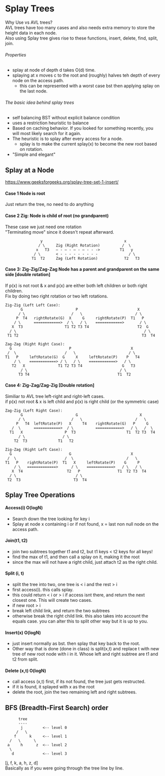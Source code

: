 # Splay Trees
Why Use vs AVL trees?   
AVL trees have too many cases and also needs extra memory to store the height data in each node.   
Also using Splay tree gives rise to these functions, insert, delete, find, split, join.

###### Properties
* splay at node of depth d takes O(d) time.
* splaying at x moves c to the root and (roughly) halves teh depth of every node on the access path. 
  * this can be represented with a worst case bst then applying splay on the last node.

###### The basic idea behind splay trees
* self balancing BST without explicit balance condition
* uses a restriction heuristic to balance
* Based on caching behavior. If you looked for something recently, you will most likely search for it again.
* The heuristic is to splay after every access for a node. 
  * splay is to make the current splay(x) to become the new root based on rotation.
* "Simple and elegant"

## Splay at a Node
https://www.geeksforgeeks.org/splay-tree-set-1-insert/
#### Case 1 Node is root
Just return the tree, no need to do anything
#### Case 2 Zig: Node is child of root (no grandparent)
These case we just need one rotation  
"Terminating move" since it doesn't repeat afterward.    
```
                y                                     x
               / \     Zig (Right Rotation)          /  \
              x   T3   – - – - – - – - - ->         T1   y 
             / \       < - - - - - - - - -              / \
            T1  T2     Zag (Left Rotation)            T2   T3
```
#### Case 3: Zig-Zig/Zag-Zag Node has a parent and grandparent on the same side [double rotation]
If p(x) is not root & x and p(x) are either both left children or both right children.  
Fix by doing two right rotation or two left rotations.  
```
Zig-Zig (Left Left Case):
       G                        P                           X       
      / \                     /   \                        / \      
     P  T4   rightRotate(G)  X     G     rightRotate(P)  T1   P     
    / \      ============>  / \   / \    ============>       / \    
   X  T3                   T1 T2 T3 T4                      T2  G
  / \                                                          / \ 
 T1 T2                                                        T3  T4 

Zag-Zag (Right Right Case):
  G                          P                           X       
 /  \                      /   \                        / \      
T1   P     leftRotate(G)  G     X     leftRotate(P)    P   T4
    / \    ============> / \   / \    ============>   / \   
   T2   X               T1 T2 T3 T4                  G   T3
       / \                                          / \ 
      T3 T4                                        T1  T2
```
#### Case 4: Zig-Zag/Zag-Zig [Double rotation]
Similiar to AVL tree left-right and right-left cases.  
if p(x) not root & x is left child and p(x) is right child (or the symmetric case)  
```
Zag-Zig (Left Right Case):
       G                        G                            X       
      / \                     /   \                        /   \      
     P   T4  leftRotate(P)   X     T4    rightRotate(G)   P     G     
   /  \      ============>  / \          ============>   / \   /  \    
  T1   X                   P  T3                       T1  T2 T3  T4 
      / \                 / \                                       
    T2  T3              T1   T2                                     

Zig-Zag (Right Left Case):
  G                          G                           X       
 /  \                      /  \                        /   \      
T1   P    rightRotate(P)  T1   X     leftRotate(P)    G     P
    / \   =============>      / \    ============>   / \   / \   
   X  T4                    T2   P                 T1  T2 T3  T4
  / \                           / \                
 T2  T3                        T3  T4  
```

## Splay Tree Operations
#### Access(i) O(logN)
* Search down the tree looking for key i
* Splay at node x containing i or if not found, x = last non null node on the access path.

#### Join(t1, t2)
* join two subtrees together t1 and t2, but t1 keys < t2 keys for all keys!
* find the max of t1, and then call a splay on it, making it the root
* since the max will not have a right child, just attach t2 as the right child.

#### Split (i, t)
* split the tree into two, one tree is < i and the rest > i
* first access(i). this calls splay. 
 * this could return < i or > i if access isnt there, and return the next closest one. This will create two cases.
 * if new root > i
  * break left child link, and return the two subtrees
 * otherwise break the right child link. this also takes into account the equals case. you can alter this to split other way but it is up to you.

#### Insert(x) O(logN)
* just insert normally as bst. then splay that key back to the root. 
* Other way that is done (done in class) is split(x,t) and replace t with new tree of new root node with i in it. Whose left and right subtree are t1 and t2 from split.  
  
#### Delete (x,t) O(logN)
* call access (x,t) first, if its not found, the tree just gets restructed. 
* if it is found, it splayed with x as the root
* delete the root, join the two remaining left and right subtrees.


##  BFS (Breadth-First Search) order
```
      tree
      ----
       j         <-- level 0
     /   \
    f      k     <-- level 1
  /   \      \
 a     h      z  <-- level 2
  \
   d             <-- level 3
```
[j, f, k, a, h, z, d]  
Basically as if you were going through the tree line by line.